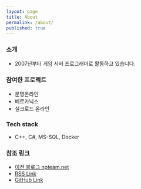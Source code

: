 ```yaml
---
layout: page
title: About
permalink: /about/
published: true
---
```


### 소개
* 2007년부터 게임 서버 프로그래머로 활동하고 있습니다.

### 참여한 프로젝트
* 문명온라인
* 베르카닉스
* 실크로드 온라인

### Tech stack
* C++, C#, MS-SQL, Docker

### 참조 링크
* [이전 블로그 npteam.net](http://www.npteam.net)
* [RSS Link](http://rossheo.com/feed.xml)
* [GitHub Link](https://github.com/rossheo)
